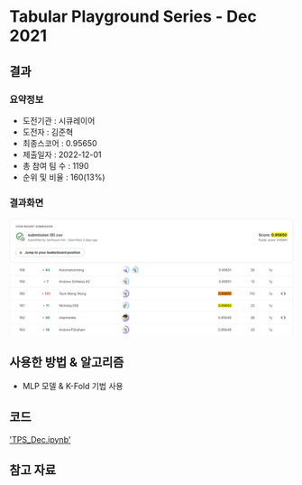 # Tabular Playground Series - Dec 2021

## 결과

### 요약정보

- 도전기관 : 시큐레이어
- 도전자 : 김준혁
- 최종스코어 : 0.95650
- 제출일자 : 2022-12-01
- 총 참여 팀 수 : 1190
- 순위 및 비율 : 160(13%)

### 결과화면

![점수](./img/leaderboard.png)
![등수](./img/rank.png)

## 사용한 방법 & 알고리즘
- MLP 모델 & K-Fold 기법 사용


## 코드

['TPS_Dec.ipynb'](./TPS_Dec.ipynb)

## 참고 자료
